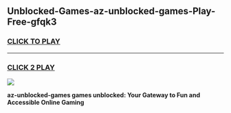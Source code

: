 
## Unblocked-Games-az-unblocked-games-Play-Free-gfqk3
<h3>
<a href="https://premium76.site?title=az-unblocked-games&ref=17A">CLICK TO PLAY</a></h3>
<hr>

<h3>
<a href="https://premium76.site?title=az-unblocked-games&ref=17A">CLICK 2 PLAY</a>
  
</h3>

<a href="https://premium76.site?title=az-unblocked-games&ref=17A"><img src="https://clearcache.store/games.png"></a>


**az-unblocked-games games unblocked: Your Gateway to Fun and Accessible Online Gaming**
